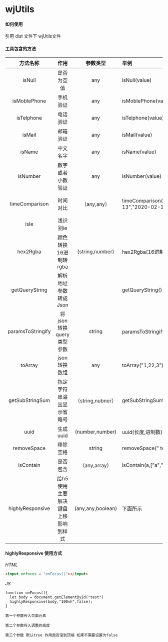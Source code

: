 # wjUtils

#### 如何使用
引用 dist 文件下 wjUtils文件


#### 工具包含的方法

|     方法名称      |           作用           |    参数类型     |                   举例                    |            返回            |
| :---------------: | :----------------------: | :-------------: | :---------------------------------------- | :------------------------: |
|      isNull       |        是否为空值        |       any       |               isNull(value)               |          boolean           |
|   isMoblePhone    |         手机验证         |       any       |            isMoblePhone(value)            |          boolean           |
|    isTelphone     |         电话验证         |       any       |             isTelphone(value)             |          boolean           |
|      isMail       |         邮箱验证         |       any       |               isMail(value)               |          boolean           |
|      isName       |         中文名字         |       any       |               isName(value)               |          boolean           |
|     isNumber      |     数字或者小数验证     |       any       |              isNumber(value)              |          boolean           |
|  timeComparison   |         时间对比         |   （any,any）   | timeComparison("2020-02-13","2020-02-12") | boolean（true:第一个值大） |
|       isIe        |         浅识别ie         |                 |                                           |                            |
|     hex2Rgba      |   颜色转换16进制转rgba   | (string,number)  |        hex2Rgba(16进制颜色,透明度)        |       rgba(0,0,0,1)        |
|  getQueryString   |   解析地址参数转成Json   |                 |             getQueryString()              |           object           |
| paramsToStringify | 将json转换query类型参数  |     string      |      paramsToStringify(对象)      |           string           |
|      toArray      |       json转换数组       |       any       |           toArray("1,22,3")           |          [1,2,3]          |
|  getSubStringSum  | 指定字符串溢出显示省略号 |  （string,nubner）  |        getSubStringSum(“123154”,5)        |           1231...           |
|       uuid        |         生成uuid         | (number,number) |             uuid(长度,进制数)             |           string           |
| removeSpace | 移除空格 | string | removeSpace(" test ") | test/string |
| isContain | 是否包含 | （any,array） | isContain(a,["a","b"]) | boolean |
| highlyResponsive | 给h5使用主要解决键盘上移影响到样式 | (any,any,boolean) | 下面所示 |  |

#### highlyResponsive 使用方式

*HTML* 

```html
<input onfocus = "onFocus()"></input>
```

*JS*

```
function onFocus(){
  let body = document.getElementById("test")
  highlyResponsive(body,"100vh",false);
}
```

`第一个参数传入页面元素`

`第二个参数传入调整的高度`

`第三个参数 默认true 作用是否滚到顶端 如果不需要设置为false `

